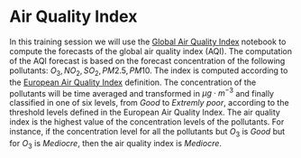Air Quality Index
=================
In this training session we will use the [Global Air Quality Index](cams_glob_eaqi.ipynb) notebook to compute the forecasts of the global air quality index (AQI). The computation of the AQI forecast is based on the forecast concentration of the following pollutants: $O_3, NO_2, SO_2, PM2.5, PM10$. The index is computed according to the [European Air Quality Index](https://en.wikipedia.org/wiki/Air_quality_index#Europe) definition. The concentration of the pollutants will be time averaged and transformed in $\mu g \cdot m^{-3}$ and finally classified in one of six levels, from *Good* to *Extremly poor*, according to the threshold levels defined in the European Air Quality Index. The air quality index is the highest value of the concentration levels of the pollutants. For instance, if the concentration level for all the pollutants but $O_3$ is *Good* but for $O_3$ is *Mediocre*, then the air quality index is *Mediocre*.
